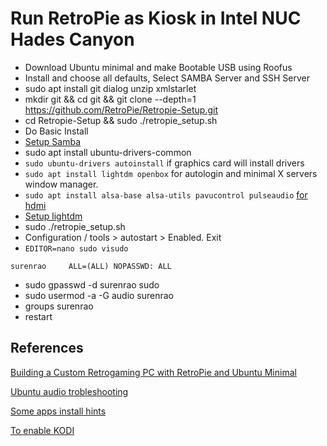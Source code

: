 # Run RetroPie as Kiosk in Intel NUC Hades Canyon
* Download Ubuntu minimal and make Bootable USB using Roofus
* Install and choose all defaults, Select SAMBA Server and SSH Server
* sudo apt install git dialog unzip xmlstarlet
* mkdir git && cd git && git clone --depth=1 https://github.com/RetroPie/Retropie-Setup.git
* cd Retropie-Setup && sudo ./retropie_setup.sh
* Do Basic Install
* [Setup Samba](https://github.com/surenrao/til/blob/master/retropie/samba.md)
* sudo apt install ubuntu-drivers-common 
* `sudo ubuntu-drivers autoinstall` if graphics card will install drivers
* `sudo apt install lightdm openbox` for autologin and minimal X servers window manager.
* `sudo apt install alsa-base alsa-utils pavucontrol pulseaudio` [for hdmi](https://askubuntu.com/a/1316585)
* [Setup lightdm](https://github.com/surenrao/til/blob/master/retropie/lightdm.md)
* sudo ./retropie_setup.sh
* Configuration / tools > autostart > Enabled. Exit
* `EDITOR=nano sudo visudo` 
```
surenrao     ALL=(ALL) NOPASSWD: ALL   
```
* sudo gpasswd -d surenrao sudo
* sudo usermod -a -G audio surenrao
* groups surenrao
* restart

## References
[Building a Custom Retrogaming PC with RetroPie and Ubuntu Minimal](https://www.youtube.com/watch?v=2yjsugy8hyc)

[Ubuntu audio trobleshooting](https://askubuntu.com/questions/112512/ubuntu-refuses-to-output-audio-via-hdmi)

[Some apps install hints](https://www.ubuntuopenbox.com/lessons/course/)

[To enable KODI](https://retropie.org.uk/docs/KODI/)
